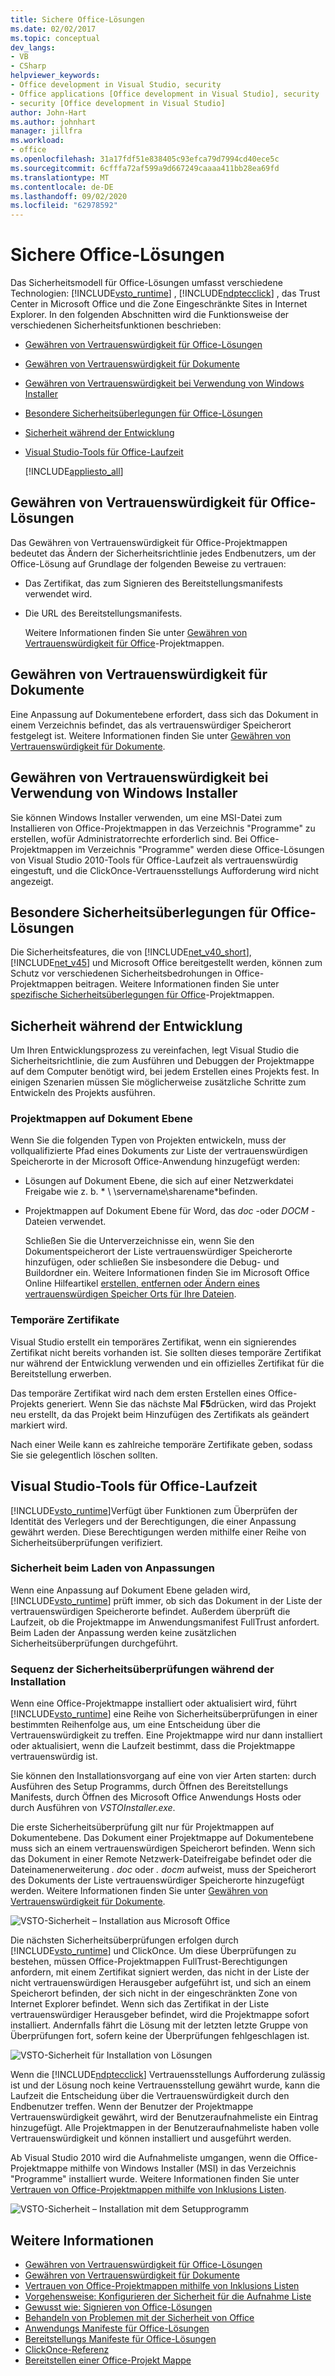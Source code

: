 ```yaml
---
title: Sichere Office-Lösungen
ms.date: 02/02/2017
ms.topic: conceptual
dev_langs:
- VB
- CSharp
helpviewer_keywords:
- Office development in Visual Studio, security
- Office applications [Office development in Visual Studio], security
- security [Office development in Visual Studio]
author: John-Hart
ms.author: johnhart
manager: jillfra
ms.workload:
- office
ms.openlocfilehash: 31a17fdf51e838405c93efca79d7994cd40ece5c
ms.sourcegitcommit: 6cfffa72af599a9d667249caaaa411bb28ea69fd
ms.translationtype: MT
ms.contentlocale: de-DE
ms.lasthandoff: 09/02/2020
ms.locfileid: "62978592"
---
```

# <a name="secure-office-solutions"></a>Sichere Office-Lösungen
  Das Sicherheitsmodell für Office-Lösungen umfasst verschiedene Technologien: [!INCLUDE[vsto_runtime](../vsto/includes/vsto-runtime-md.md)] , [!INCLUDE[ndptecclick](../vsto/includes/ndptecclick-md.md)] , das Trust Center in Microsoft Office und die Zone Eingeschränkte Sites in Internet Explorer. In den folgenden Abschnitten wird die Funktionsweise der verschiedenen Sicherheitsfunktionen beschrieben:

- [Gewähren von Vertrauenswürdigkeit für Office-Lösungen](#GrantingTrustToSolutions)

- [Gewähren von Vertrauenswürdigkeit für Dokumente](#GrantingTrustToDocuments)

- [Gewähren von Vertrauenswürdigkeit bei Verwendung von Windows Installer](#GrantingTrustWindowsInstaller)

- [Besondere Sicherheitsüberlegungen für Office-Lösungen](#Security)

- [Sicherheit während der Entwicklung](#SecurityDuringDeployment)

- [Visual Studio-Tools für Office-Laufzeit](#VisualStudioToolsForOfficeRuntime)

  [!INCLUDE[appliesto_all](../vsto/includes/appliesto-all-md.md)]

## <a name="grant-trust-to-office-solutions"></a><a name="GrantingTrustToSolutions"></a> Gewähren von Vertrauenswürdigkeit für Office-Lösungen
 Das Gewähren von Vertrauenswürdigkeit für Office-Projektmappen bedeutet das Ändern der Sicherheitsrichtlinie jedes Endbenutzers, um der Office-Lösung auf Grundlage der folgenden Beweise zu vertrauen:

- Das Zertifikat, das zum Signieren des Bereitstellungsmanifests verwendet wird.

- Die URL des Bereitstellungsmanifests.

  Weitere Informationen finden Sie unter [Gewähren von Vertrauenswürdigkeit für Office](../vsto/granting-trust-to-office-solutions.md)-Projektmappen.

## <a name="grant-trust-to-documents"></a><a name="GrantingTrustToDocuments"></a> Gewähren von Vertrauenswürdigkeit für Dokumente
 Eine Anpassung auf Dokumentebene erfordert, dass sich das Dokument in einem Verzeichnis befindet, das als vertrauenswürdiger Speicherort festgelegt ist. Weitere Informationen finden Sie unter [Gewähren von Vertrauenswürdigkeit für Dokumente](../vsto/granting-trust-to-documents.md).

## <a name="grant-trust-when-using-windows-installer"></a><a name="GrantingTrustWindowsInstaller"></a> Gewähren von Vertrauenswürdigkeit bei Verwendung von Windows Installer
 Sie können Windows Installer verwenden, um eine MSI-Datei zum Installieren von Office-Projektmappen in das Verzeichnis "Programme" zu erstellen, wofür Administratorrechte erforderlich sind. Bei Office-Projektmappen im Verzeichnis "Programme" werden diese Office-Lösungen von Visual Studio 2010-Tools für Office-Laufzeit als vertrauenswürdig eingestuft, und die ClickOnce-Vertrauensstellungs Aufforderung wird nicht angezeigt.

## <a name="specific-security-considerations-for-office-solutions"></a><a name="Security"></a> Besondere Sicherheitsüberlegungen für Office-Lösungen
 Die Sicherheitsfeatures, die von [!INCLUDE[net_v40_short](../sharepoint/includes/net-v40-short-md.md)], [!INCLUDE[net_v45](../vsto/includes/net-v45-md.md)] und Microsoft Office bereitgestellt werden, können zum Schutz vor verschiedenen Sicherheitsbedrohungen in Office-Projektmappen beitragen. Weitere Informationen finden Sie unter [spezifische Sicherheitsüberlegungen für Office](../vsto/specific-security-considerations-for-office-solutions.md)-Projektmappen.

## <a name="security-during-development"></a><a name="SecurityDuringDeployment"></a> Sicherheit während der Entwicklung
 Um Ihren Entwicklungsprozess zu vereinfachen, legt Visual Studio die Sicherheitsrichtlinie, die zum Ausführen und Debuggen der Projektmappe auf dem Computer benötigt wird, bei jedem Erstellen eines Projekts fest. In einigen Szenarien müssen Sie möglicherweise zusätzliche Schritte zum Entwickeln des Projekts ausführen.

### <a name="document-level-solutions"></a>Projektmappen auf Dokument Ebene
 Wenn Sie die folgenden Typen von Projekten entwickeln, muss der vollqualifizierte Pfad eines Dokuments zur Liste der vertrauenswürdigen Speicherorte in der Microsoft Office-Anwendung hinzugefügt werden:

- Lösungen auf Dokument Ebene, die sich auf einer Netzwerkdatei Freigabe wie z. b. * \\ \servername\sharename*befinden.

- Projektmappen auf Dokument Ebene für Word, das *doc* -oder *DOCM* -Dateien verwendet.

  Schließen Sie die Unterverzeichnisse ein, wenn Sie den Dokumentspeicherort der Liste vertrauenswürdiger Speicherorte hinzufügen, oder schließen Sie insbesondere die Debug- und Buildordner ein. Weitere Informationen finden Sie im Microsoft Office Online Hilfeartikel [erstellen, entfernen oder Ändern eines vertrauenswürdigen Speicher Orts für Ihre Dateien](https://support.office.com/article/Create-remove-or-change-a-trusted-location-for-your-files-f5151879-25ea-4998-80a5-4208b3540a62).

### <a name="temporary-certificates"></a>Temporäre Zertifikate
 Visual Studio erstellt ein temporäres Zertifikat, wenn ein signierendes Zertifikat nicht bereits vorhanden ist. Sie sollten dieses temporäre Zertifikat nur während der Entwicklung verwenden und ein offizielles Zertifikat für die Bereitstellung erwerben.

 Das temporäre Zertifikat wird nach dem ersten Erstellen eines Office-Projekts generiert. Wenn Sie das nächste Mal **F5**drücken, wird das Projekt neu erstellt, da das Projekt beim Hinzufügen des Zertifikats als geändert markiert wird.

 Nach einer Weile kann es zahlreiche temporäre Zertifikate geben, sodass Sie sie gelegentlich löschen sollten.

## <a name="visual-studio-tools-for-office-runtime"></a><a name="VisualStudioToolsForOfficeRuntime"></a> Visual Studio-Tools für Office-Laufzeit
 [!INCLUDE[vsto_runtime](../vsto/includes/vsto-runtime-md.md)]Verfügt über Funktionen zum Überprüfen der Identität des Verlegers und der Berechtigungen, die einer Anpassung gewährt werden. Diese Berechtigungen werden mithilfe einer Reihe von Sicherheitsüberprüfungen verifiziert.

### <a name="security-during-customization-loading"></a>Sicherheit beim Laden von Anpassungen
 Wenn eine Anpassung auf Dokument Ebene geladen wird, [!INCLUDE[vsto_runtime](../vsto/includes/vsto-runtime-md.md)] prüft immer, ob sich das Dokument in der Liste der vertrauenswürdigen Speicherorte befindet. Außerdem überprüft die Laufzeit, ob die Projektmappe im Anwendungsmanifest FullTrust anfordert. Beim Laden der Anpassung werden keine zusätzlichen Sicherheitsüberprüfungen durchgeführt.

### <a name="sequence-of-security-checks-during-installation"></a>Sequenz der Sicherheitsüberprüfungen während der Installation
 Wenn eine Office-Projektmappe installiert oder aktualisiert wird, führt [!INCLUDE[vsto_runtime](../vsto/includes/vsto-runtime-md.md)] eine Reihe von Sicherheitsüberprüfungen in einer bestimmten Reihenfolge aus, um eine Entscheidung über die Vertrauenswürdigkeit zu treffen. Eine Projektmappe wird nur dann installiert oder aktualisiert, wenn die Laufzeit bestimmt, dass die Projektmappe vertrauenswürdig ist.

 Sie können den Installationsvorgang auf eine von vier Arten starten: durch Ausführen des Setup Programms, durch Öffnen des Bereitstellungs Manifests, durch Öffnen des Microsoft Office Anwendungs Hosts oder durch Ausführen von *VSTOInstaller.exe*.

 Die erste Sicherheitsüberprüfung gilt nur für Projektmappen auf Dokumentebene. Das Dokument einer Projektmappe auf Dokumentebene muss sich an einem vertrauenswürdigen Speicherort befinden. Wenn sich das Dokument in einer Remote Netzwerk-Dateifreigabe befindet oder die Dateinamenerweiterung *. doc* oder *. docm* aufweist, muss der Speicherort des Dokuments der Liste vertrauenswürdiger Speicherorte hinzugefügt werden. Weitere Informationen finden Sie unter [Gewähren von Vertrauenswürdigkeit für Dokumente](../vsto/granting-trust-to-documents.md).

 ![VSTO-Sicherheit – Installation aus Microsoft Office](../vsto/media/host-install.png "VSTO-Sicherheit – Installation aus Microsoft Office")

 Die nächsten Sicherheitsüberprüfungen erfolgen durch [!INCLUDE[vsto_runtime](../vsto/includes/vsto-runtime-md.md)] und ClickOnce. Um diese Überprüfungen zu bestehen, müssen Office-Projektmappen FullTrust-Berechtigungen anfordern, mit einem Zertifikat signiert werden, das nicht in der Liste der nicht vertrauenswürdigen Herausgeber aufgeführt ist, und sich an einem Speicherort befinden, der sich nicht in der eingeschränkten Zone von Internet Explorer befindet. Wenn sich das Zertifikat in der Liste vertrauenswürdiger Herausgeber befindet, wird die Projektmappe sofort installiert. Andernfalls fährt die Lösung mit der letzten letzte Gruppe von Überprüfungen fort, sofern keine der Überprüfungen fehlgeschlagen ist.

 ![VSTO-Sicherheit für Installation von Lösungen](../vsto/media/installing.png "VSTO-Sicherheit für Installation von Lösungen")

 Wenn die [!INCLUDE[ndptecclick](../vsto/includes/ndptecclick-md.md)] Vertrauensstellungs Aufforderung zulässig ist und der Lösung noch keine Vertrauensstellung gewährt wurde, kann die Laufzeit die Entscheidung über die Vertrauenswürdigkeit durch den Endbenutzer treffen. Wenn der Benutzer der Projektmappe Vertrauenswürdigkeit gewährt, wird der Benutzeraufnahmeliste ein Eintrag hinzugefügt. Alle Projektmappen in der Benutzeraufnahmeliste haben volle Vertrauenswürdigkeit und können installiert und ausgeführt werden.

 Ab Visual Studio 2010 wird die Aufnahmeliste umgangen, wenn die Office-Projektmappe mithilfe von Windows Installer (MSI) in das Verzeichnis "Programme" installiert wurde. Weitere Informationen finden Sie unter [Vertrauen von Office-Projektmappen mithilfe von Inklusions Listen](../vsto/trusting-office-solutions-by-using-inclusion-lists.md).

 ![VSTO-Sicherheit – Installation mit dem Setupprogramm](../vsto/media/setup-vstoinstaller.png "VSTO-Sicherheit – Installation mit dem Setupprogramm")

## <a name="see-also"></a>Weitere Informationen

- [Gewähren von Vertrauenswürdigkeit für Office-Lösungen](../vsto/granting-trust-to-office-solutions.md)
- [Gewähren von Vertrauenswürdigkeit für Dokumente](../vsto/granting-trust-to-documents.md)
- [Vertrauen von Office-Projektmappen mithilfe von Inklusions Listen](../vsto/trusting-office-solutions-by-using-inclusion-lists.md)
- [Vorgehensweise: Konfigurieren der Sicherheit für die Aufnahme Liste](../vsto/how-to-configure-inclusion-list-security.md)
- [Gewusst wie: Signieren von Office-Lösungen](../vsto/how-to-sign-office-solutions.md)
- [Behandeln von Problemen mit der Sicherheit von Office](../vsto/troubleshooting-office-solution-security.md)
- [Anwendungs Manifeste für Office-Lösungen](../vsto/application-manifests-for-office-solutions.md)
- [Bereitstellungs Manifeste für Office-Lösungen](../vsto/deployment-manifests-for-office-solutions.md)
- [ClickOnce-Referenz](../deployment/clickonce-reference.md)
- [Bereitstellen einer Office-Projekt Mappe](../vsto/deploying-an-office-solution.md)
